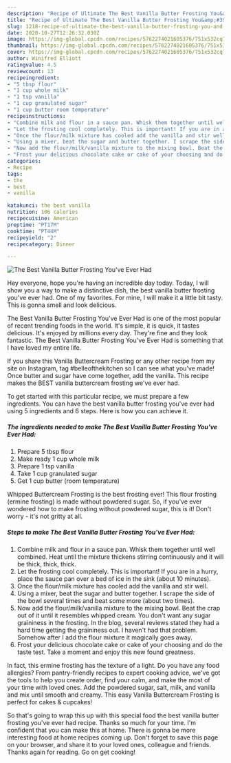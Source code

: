 ```yaml
---
description: "Recipe of Ultimate The Best Vanilla Butter Frosting You&amp;#39;ve Ever Had"
title: "Recipe of Ultimate The Best Vanilla Butter Frosting You&amp;#39;ve Ever Had"
slug: 1218-recipe-of-ultimate-the-best-vanilla-butter-frosting-you-and-39-ve-ever-had
date: 2020-10-27T12:26:32.030Z
image: https://img-global.cpcdn.com/recipes/5762274021605376/751x532cq70/the-best-vanilla-butter-frosting-youve-ever-had-recipe-main-photo.jpg
thumbnail: https://img-global.cpcdn.com/recipes/5762274021605376/751x532cq70/the-best-vanilla-butter-frosting-youve-ever-had-recipe-main-photo.jpg
cover: https://img-global.cpcdn.com/recipes/5762274021605376/751x532cq70/the-best-vanilla-butter-frosting-youve-ever-had-recipe-main-photo.jpg
author: Winifred Elliott
ratingvalue: 4.5
reviewcount: 13
recipeingredient:
- "5 tbsp flour"
- "1 cup whole milk"
- "1 tsp vanilla"
- "1 cup granulated sugar"
- "1 cup butter room temperature"
recipeinstructions:
- "Combine milk and flour in a sauce pan. Whisk them together until well combined. Heat until the mixture thickens stirring continuously and it will be thick, thick, thick."
- "Let the frosting cool completely. This is important! If you are in a hurry, place the sauce pan over a bed of ice in the sink (about 10 minutes)."
- "Once the flour/milk mixture has cooled add the vanilla and stir well."
- "Using a mixer, beat the sugar and butter together. I scrape the side of the bowl several times and beat some more (about two times)."
- "Now add the flour/milk/vanilla mixture to the mixing bowl. Beat the crap out of it until it resembles whipped cream. You don&#39;t want any sugar graininess in the frosting. In the blog, several reviews stated they had a hard time getting the graininess out. I haven&#39;t had that problem. Somehow after I add the flour mixture it magically goes away."
- "Frost your delicious chocolate cake or cake of your choosing and do the taste test. Take a moment and enjoy this new found greatness."
categories:
- Recipe
tags:
- the
- best
- vanilla

katakunci: the best vanilla 
nutrition: 106 calories
recipecuisine: American
preptime: "PT17M"
cooktime: "PT44M"
recipeyield: "2"
recipecategory: Dinner

---
```



![The Best Vanilla Butter Frosting You&#39;ve Ever Had](https://img-global.cpcdn.com/recipes/5762274021605376/751x532cq70/the-best-vanilla-butter-frosting-youve-ever-had-recipe-main-photo.jpg)

Hey everyone, hope you're having an incredible day today. Today, I will show you a way to make a distinctive dish, the best vanilla butter frosting you&#39;ve ever had. One of my favorites. For mine, I will make it a little bit tasty. This is gonna smell and look delicious.

The Best Vanilla Butter Frosting You&#39;ve Ever Had is one of the most popular of recent trending foods in the world. It's simple, it is quick, it tastes delicious. It's enjoyed by millions every day. They're fine and they look fantastic. The Best Vanilla Butter Frosting You&#39;ve Ever Had is something that I have loved my entire life.

If you share this Vanilla Buttercream Frosting or any other recipe from my site on Instagram, tag #belleofthekitchen so I can see what you&#39;ve made! Once butter and sugar have come together, add the vanilla. This recipe makes the BEST vanilla buttercream frosting we&#39;ve ever had.


To get started with this particular recipe, we must prepare a few ingredients. You can have the best vanilla butter frosting you&#39;ve ever had using 5 ingredients and 6 steps. Here is how you can achieve it.

<!--inarticleads1-->

##### The ingredients needed to make The Best Vanilla Butter Frosting You&#39;ve Ever Had:

1. Prepare 5 tbsp flour
1. Make ready 1 cup whole milk
1. Prepare 1 tsp vanilla
1. Take 1 cup granulated sugar
1. Get 1 cup butter (room temperature)


Whipped Buttercream Frosting is the best frosting ever! This flour frosting (ermine frosting) is made without powdered sugar. So, if you&#39;ve ever wondered how to make frosting without powdered sugar, this is it! Don&#39;t worry - it&#39;s not gritty at all. 

<!--inarticleads2-->

##### Steps to make The Best Vanilla Butter Frosting You&#39;ve Ever Had:

1. Combine milk and flour in a sauce pan. Whisk them together until well combined. Heat until the mixture thickens stirring continuously and it will be thick, thick, thick.
1. Let the frosting cool completely. This is important! If you are in a hurry, place the sauce pan over a bed of ice in the sink (about 10 minutes).
1. Once the flour/milk mixture has cooled add the vanilla and stir well.
1. Using a mixer, beat the sugar and butter together. I scrape the side of the bowl several times and beat some more (about two times).
1. Now add the flour/milk/vanilla mixture to the mixing bowl. Beat the crap out of it until it resembles whipped cream. You don&#39;t want any sugar graininess in the frosting. In the blog, several reviews stated they had a hard time getting the graininess out. I haven&#39;t had that problem. Somehow after I add the flour mixture it magically goes away.
1. Frost your delicious chocolate cake or cake of your choosing and do the taste test. Take a moment and enjoy this new found greatness.


In fact, this ermine frosting has the texture of a light. Do you have any food allergies? From pantry-friendly recipes to expert cooking advice, we&#39;ve got the tools to help you create order, find your calm, and make the most of your time with loved ones. Add the powdered sugar, salt, milk, and vanilla and mix until smooth and creamy. This easy Vanilla Buttercream Frosting is perfect for cakes &amp; cupcakes! 

So that's going to wrap this up with this special food the best vanilla butter frosting you&#39;ve ever had recipe. Thanks so much for your time. I'm confident that you can make this at home. There is gonna be more interesting food at home recipes coming up. Don't forget to save this page on your browser, and share it to your loved ones, colleague and friends. Thanks again for reading. Go on get cooking!
